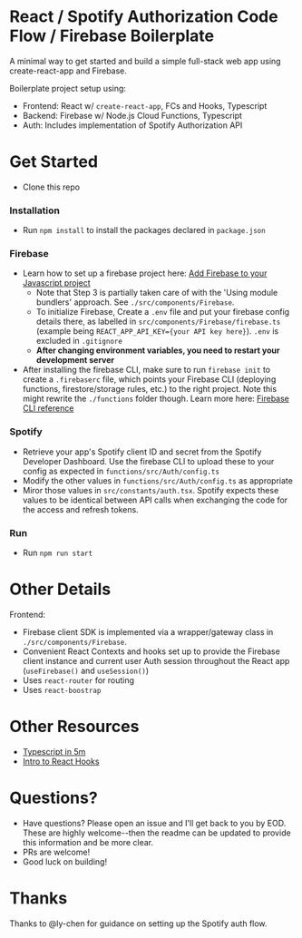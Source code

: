 # React / Spotify Authorization Code Flow / Firebase Boilerplate

A minimal way to get started and build a simple full-stack web app using create-react-app and Firebase.

Boilerplate project setup using:

- Frontend: React w/ `create-react-app`, FCs and Hooks, Typescript
- Backend: Firebase w/ Node.js Cloud Functions, Typescript
- Auth: Includes implementation of Spotify Authorization API

# Get Started

- Clone this repo

### Installation

- Run `npm install` to install the packages declared in `package.json`

### Firebase

- Learn how to set up a firebase project here: [Add Firebase to your Javascript project](https://firebase.google.com/docs/web/setup)
  - Note that Step 3 is partially taken care of with the 'Using module bundlers' approach. See `./src/components/Firebase`.
  - To initialize Firebase, Create a `.env` file and put your firebase config details there, as labelled in `src/components/Firebase/firebase.ts` (example being `REACT_APP_API_KEY={your API key here}`). `.env` is excluded in `.gitignore`
  - **After changing environment variables, you need to restart your development server**
- After installing the firebase CLI, make sure to run `firebase init` to create a `.firebaserc` file, which points your Firebase CLI (deploying functions, firestore/storage rules, etc.) to the right project. Note this might rewrite the `./functions` folder though. Learn more here: [Firebase CLI reference](https://firebase.google.com/docs/cli)

### Spotify
- Retrieve your app's Spotify client ID and secret from the Spotify Developer Dashboard. Use the firebase CLI to upload these to your config as expected in `functions/src/Auth/config.ts`
- Modify the other values in `functions/src/Auth/config.ts` as appropriate
- Miror those values in `src/constants/auth.tsx`. Spotify expects these values to be identical between API calls when exchanging the code for the access and refresh tokens.

### Run

- Run `npm run start`

# Other Details

Frontend:

- Firebase client SDK is implemented via a wrapper/gateway class in `./src/components/Firebase`.
- Convenient React Contexts and hooks set up to provide the Firebase client instance and current user Auth session throughout the React app (`useFirebase()` and `useSession()`)
- Uses `react-router` for routing
- Uses `react-boostrap`

# Other Resources

- [Typescript in 5m](https://www.typescriptlang.org/docs/handbook/typescript-in-5-minutes.html)
- [Intro to React Hooks](https://reactjs.org/docs/hooks-intro.html)

# Questions?

- Have questions? Please open an issue and I'll get back to you by EOD. These are highly welcome--then the readme can be updated to provide this information and be more clear.
- PRs are welcome!
- Good luck on building!

# Thanks
Thanks to @ly-chen for guidance on setting up the Spotify auth flow.
